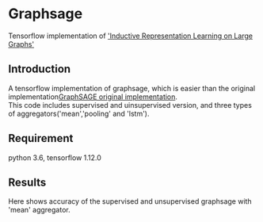 # Graphsage
Tensorflow implementation of ['Inductive Representation Learning on Large Graphs'](http://papers.nips.cc/paper/6703-inductive-representation-learning-on-large-graphs)   

## Introduction
A tensorflow implementation of graphsage, which is easier than the original implementation[GraphSAGE original implementation](https://github.com/williamleif/GraphSAGE).   
This code includes supervised and uinsupervised version, and three types of aggregators('mean','pooling' and 'lstm').   

## Requirement
python 3.6, tensorflow 1.12.0   

## Results
Here shows accuracy of the supervised and unsupervised graphsage with 'mean' aggregator.


